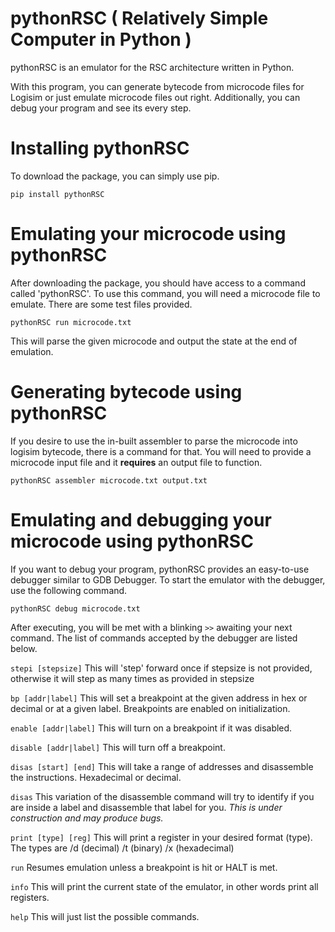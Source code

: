 # pythonRSC ( Relatively Simple Computer in Python )

pythonRSC is an emulator for the RSC architecture written in Python.


With this program, you can generate bytecode from microcode files for Logisim or just emulate microcode files out right.
Additionally, you can debug your program and see its every step.

# Installing pythonRSC
To download the package, you can simply use pip.

``pip install pythonRSC``

# Emulating your microcode using pythonRSC
After downloading the package, you should have access to a command called 'pythonRSC'.
To use this command, you will need a microcode file to emulate. There are some test files provided.

``pythonRSC run microcode.txt``

This will parse the given microcode and output the state at the end of emulation.

# Generating bytecode using pythonRSC
If you desire to use the in-built assembler to parse the microcode into logisim bytecode, there is a command for that. You will need to provide a microcode input file and it **requires** an output file to function.

``pythonRSC assembler microcode.txt output.txt``

# Emulating and debugging your microcode using pythonRSC
If you want to debug your program, pythonRSC provides an easy-to-use debugger similar to GDB Debugger.
To start the emulator with the debugger, use the following command.

``pythonRSC debug microcode.txt``

After executing, you will be met with a blinking ``>>`` awaiting your next command.
The list of commands accepted by the debugger are listed below.


``stepi [stepsize]`` This will 'step' forward once if stepsize is not provided, otherwise it will step as many times as provided in stepsize

``bp [addr|label]`` This will set a breakpoint at the given address in hex or decimal or at a given label. Breakpoints are enabled on initialization.

``enable [addr|label]`` This will turn on a breakpoint if it was disabled.

``disable [addr|label]`` This will turn off a breakpoint.

``disas [start] [end]`` This will take a range of addresses and disassemble the instructions. Hexadecimal or decimal.

``disas`` This variation of the disassemble command will try to identify if you are inside a label and disassemble that label for you. *This is under construction and may produce bugs.*

``print [type] [reg]`` This will print a register in your desired format (type). The types are /d (decimal) /t (binary) /x (hexadecimal)

``run`` Resumes emulation unless a breakpoint is hit or HALT is met.

``info`` This will print the current state of the emulator, in other words print all registers.

``help`` This will just list the possible commands.


